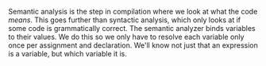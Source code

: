 Semantic analysis is the step in compilation where we look at what the code *means*. This goes further than syntactic analysis, which only looks at if some code is grammatically correct. The semantic analyzer binds variables to their values. We do this so we only have to resolve each variable only once per assignment and declaration. We'll know not just that an expression is a variable, but which variable it is. 